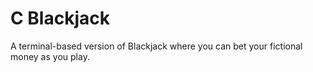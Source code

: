 # C Blackjack
A terminal-based version of Blackjack where you can bet your fictional money as you play.